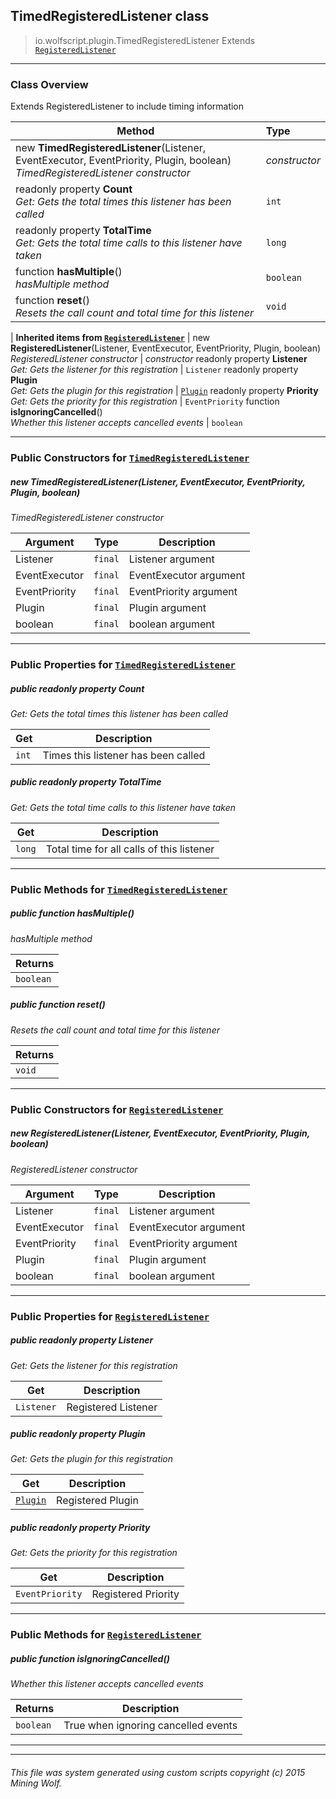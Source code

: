## TimedRegisteredListener __class__

>io.wolfscript.plugin.TimedRegisteredListener
>Extends [`RegisteredListener`](RegisteredListener.md)

---

### Class Overview

Extends RegisteredListener to include timing information

Method | Type   
--- | :--- 
new __TimedRegisteredListener__(Listener, EventExecutor, EventPriority, Plugin, boolean) <br> _TimedRegisteredListener constructor_ | _constructor_
 readonly property __Count__ <br> _Get: Gets the total times this listener has been called_ | `int`
 readonly property __TotalTime__ <br> _Get: Gets the total time calls to this listener have taken_ | `long`
 function __hasMultiple__() <br> _hasMultiple method_ | `boolean`
 function __reset__() <br> _Resets the call count and total time for this listener_ | `void`
 |
__Inherited items from [`RegisteredListener`](RegisteredListener.md)__ |
new __RegisteredListener__(Listener, EventExecutor, EventPriority, Plugin, boolean) <br> _RegisteredListener constructor_ | _constructor_
 readonly property __Listener__ <br> _Get: Gets the listener for this registration_ | `Listener`
 readonly property __Plugin__ <br> _Get: Gets the plugin for this registration_ | [`Plugin`](Plugin.md)
 readonly property __Priority__ <br> _Get: Gets the priority for this registration_ | `EventPriority`
 function __isIgnoringCancelled__() <br> _Whether this listener accepts cancelled events_ | `boolean`





---

### Public Constructors for [`TimedRegisteredListener`](TimedRegisteredListener.md)

##### <a id='timedregisteredlistener'></a>new __TimedRegisteredListener__(Listener, EventExecutor, EventPriority, Plugin, boolean) 

_TimedRegisteredListener constructor_

Argument | Type | Description  
--- | --- | --- 
Listener | `final` | Listener argument
EventExecutor | `final` | EventExecutor argument
EventPriority | `final` | EventPriority argument
Plugin | `final` | Plugin argument
boolean | `final` | boolean argument

---

### Public Properties for [`TimedRegisteredListener`](TimedRegisteredListener.md)

##### <a id='count'></a>public  readonly property __Count__

_Get: Gets the total times this listener has been called_

Get | Description
--- | --- 
`int` | Times this listener has been called



##### <a id='totaltime'></a>public  readonly property __TotalTime__

_Get: Gets the total time calls to this listener have taken_

Get | Description
--- | --- 
`long` | Total time for all calls of this listener



---

### Public Methods for [`TimedRegisteredListener`](TimedRegisteredListener.md)

##### <a id='hasmultiple'></a>public  function __hasMultiple__()

_hasMultiple method_

Returns | 
--- | 
`boolean` |


##### <a id='reset'></a>public  function __reset__()

_Resets the call count and total time for this listener_

Returns | 
--- | 
`void` |


---
### Public Constructors for [`RegisteredListener`](RegisteredListener.md)

##### <a id='registeredlistener'></a>new __RegisteredListener__(Listener, EventExecutor, EventPriority, Plugin, boolean) 

_RegisteredListener constructor_

Argument | Type | Description  
--- | --- | --- 
Listener | `final` | Listener argument
EventExecutor | `final` | EventExecutor argument
EventPriority | `final` | EventPriority argument
Plugin | `final` | Plugin argument
boolean | `final` | boolean argument

---

### Public Properties for [`RegisteredListener`](RegisteredListener.md)

##### <a id='listener'></a>public  readonly property __Listener__

_Get: Gets the listener for this registration_

Get | Description
--- | --- 
`Listener` | Registered Listener



##### <a id='plugin'></a>public  readonly property __Plugin__

_Get: Gets the plugin for this registration_

Get | Description
--- | --- 
[`Plugin`](Plugin.md) | Registered Plugin



##### <a id='priority'></a>public  readonly property __Priority__

_Get: Gets the priority for this registration_

Get | Description
--- | --- 
`EventPriority` | Registered Priority



---

### Public Methods for [`RegisteredListener`](RegisteredListener.md)

##### <a id='isignoringcancelled'></a>public  function __isIgnoringCancelled__()

_Whether this listener accepts cancelled events_

Returns | Description
--- | --- 
`boolean` | True when ignoring cancelled events


---


---


###### This file was system generated using custom scripts copyright (c) 2015 Mining Wolf.
	

